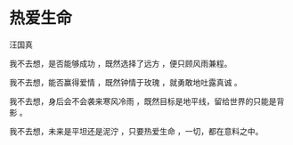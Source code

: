 # 热爱生命

汪国真

我不去想，是否能够成功 ，既然选择了远方 ，便只顾风雨兼程。

我不去想，能否赢得爱情 ，既然钟情于玫瑰 ，就勇敢地吐露真诚 。

我不去想，身后会不会袭来寒风冷雨 ，既然目标是地平线，留给世界的只能是背影 。

我不去想，未来是平坦还是泥泞 ，只要热爱生命 ，一切，都在意料之中。
